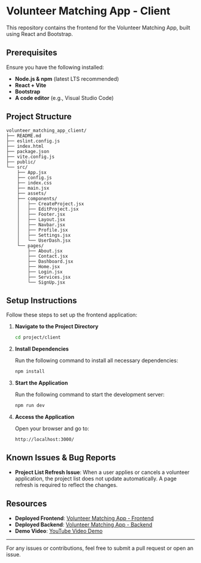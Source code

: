 # Volunteer Matching App - Client

This repository contains the frontend for the Volunteer Matching App, built using React and Bootstrap.

## Prerequisites

Ensure you have the following installed:
- **Node.js & npm** (latest LTS recommended)
- **React + Vite**
- **Bootstrap**
- **A code editor** (e.g., Visual Studio Code)

## Project Structure

```
volunteer_matching_app_client/
├── README.md
├── eslint.config.js
├── index.html
├── package.json
├── vite.config.js
├── public/
└── src/
    ├── App.jsx
    ├── config.js
    ├── index.css
    ├── main.jsx
    ├── assets/
    ├── components/
    │   ├── CreateProject.jsx
    │   ├── EditProject.jsx
    │   ├── Footer.jsx
    │   ├── Layout.jsx
    │   ├── Navbar.jsx
    │   ├── Profile.jsx
    │   ├── Settings.jsx
    │   └── UserDash.jsx
    └── pages/
        ├── About.jsx
        ├── Contact.jsx
        ├── Dashboard.jsx
        ├── Home.jsx
        ├── Login.jsx
        ├── Services.jsx
        └── SignUp.jsx
```

## Setup Instructions

Follow these steps to set up the frontend application:

1. **Navigate to the Project Directory**

   ```bash
   cd project/client
   ```

2. **Install Dependencies**

   Run the following command to install all necessary dependencies:

   ```bash
   npm install
   ```

3. **Start the Application**

   Run the following command to start the development server:

   ```bash
   npm run dev
   ```

4. **Access the Application**

   Open your browser and go to:
   
   ```
   http://localhost:3000/
   ```

## Known Issues & Bug Reports

- **Project List Refresh Issue**: When a user applies or cancels a volunteer application, the project list does not update automatically. A page refresh is required to reflect the changes.


## Resources

- **Deployed Frontend**: [Volunteer Matching App - Frontend](https://volunteer-liard.vercel.app/)
- **Deployed Backend**: [Volunteer Matching App - Backend](https://volunteer-matching-app-server.onrender.com/)
- **Demo Video**: [YouTube Video Demo](https://youtu.be/fqeVZi8tRKk)

---

For any issues or contributions, feel free to submit a pull request or open an issue.
